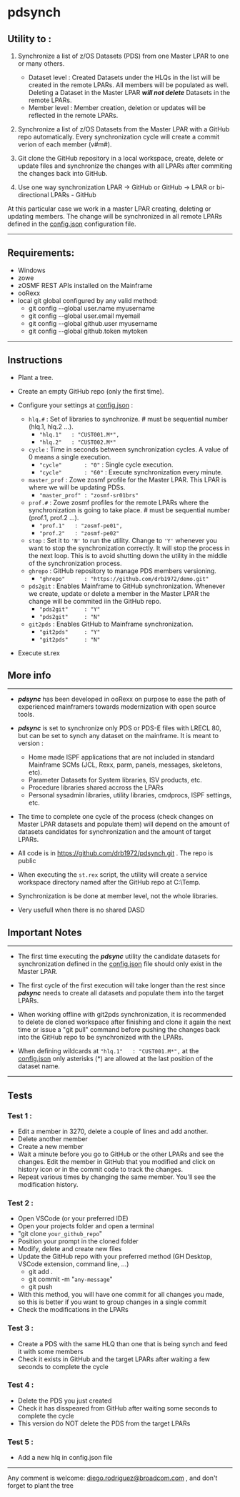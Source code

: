 # pdsynch


## Utility to :
1. Synchronize a list of z/OS Datasets (PDS) from one Master LPAR to one or many others. 

   - Dataset level : Created Datasets under the HLQs in the list will be created in the remote LPARs. All members will be populated as well. Deleting a Dataset in the Master LPAR ***will not delete*** Datasets in the remote LPARs.
   - Member level : Member creation, deletion or updates will be reflected in the remote LPARs. 

2. Synchronize a list of z/OS Datasets from the Master LPAR with a GitHub repo automatically. Every synchronization cycle will create a commit verion of each member (v#m#).

3. Git clone the GitHub repository in a local workspace, create, delete or update files and synchronize the changes with all LPARs after commiting the changes back into GitHub.

4. Use one way synchronization LPAR -> GitHub or GitHub -> LPAR or bi-directional LPARs  - GitHub 

At this particular case we work in a master LPAR creating, deleting or updating members. The change will be synchronized in all remote LPARs defined in the [config.json](config.json) configuration file. 

---

## Requirements:
- Windows 
- zowe
- zOSMF REST APIs installed on the Mainframe 
- ooRexx
- local git global configured by any valid method:
   - git config --global user.name myusername
   - git config --global user.email myemail
   - git config --global github.user myusername
   - git config --global github.token mytoken

---

## Instructions
- Plant a tree.

- Create an empty GitHub repo (only the first time).

- Configure your settings at [config.json](config.json) :
   - `hlq.#` : Set of libraries to synchronize. # must be sequential number (hlq.1, hlq.2 ...). 
      - ```"hlq.1"   : "CUST001.M*",``` 
      - `"hlq.2"   : "CUST002.M*"`
   - `cycle` : Time in seconds between synchronization cycles. A value of 0 means a single execution.
      - `"cycle"       : "0"`  : Single cycle execution. 
      - `"cycle"       : "60"` : Execute synchronization every minute.
   - `master_prof` : Zowe zosmf profile for the Master LPAR. This LPAR is where we will be updating PDSs.
      - `"master_prof" : "zosmf-sr01brs"` 
   - `prof.#` : Zowe zosmf profiles for the remote LPARs where the synchronization is going to take place. # must be sequential number (prof.1, prof.2 ...).
      - `"prof.1"   : "zosmf-pe01",` 
      - `"prof.2"   : "zosmf-pe02"`
   - `stop` : Set it to `'N'` to run the utility. Change to `'Y'` whenever you want to stop the synchronization correctly. It will stop the process in the next loop. This is to avoid shutting down the utility in the middle of the synchronization process.  
   - `ghrepo` : GitHub repository to manage PDS members versioning.  
      - `"ghrepo"      : "https://github.com/drb1972/demo.git"` 
   - `pds2git` : Enables Mainframe to GitHub synchronization. Whenever we create, update or delete a member in the Master LPAR the change will be commited iin the GitHub repo. 
      - `"pds2git"     : "Y"`
      - `"pds2git"     : "N"`
   - `git2pds` : Enables GitHub to Mainframe synchronization.
      - `"git2pds"     : "Y"`
      - `"git2pds"     : "N"`

- Execute st.rex 

## More info

---

- ***pdsync*** has been developed in ooRexx on purpose to ease the path of experienced mainframers towards modernization with open source tools.

- ***pdsync*** is set to synchronize only PDS or PDS-E files with LRECL 80, but can be set to synch any dataset on the mainframe. It is meant to version :
   - Home made ISPF applications that are not included in standard Mainframe SCMs (JCL, Rexx, parm, panels, messages, skeletons, etc).
   - Parameter Datasets for System libraries, ISV products, etc.
   - Procedure libraries shared accross the LPARs
   - Personal sysadmin libraries, utility libraries, cmdprocs, ISPF settings, etc.

- The time to complete one cycle of the process (check changes on Master LPAR datasets and populate them) will depend on the amount of datasets candidates for synchronization and the amount of target LPARs.

- All code is in https://github.com/drb1972/pdsynch.git . The repo is public

- When executing the `st.rex` script, the utility will create a service workspace directory named after the GitHub repo at C:\Temp.

- Synchronization is be done at member level, not the whole libraries.

- Very usefull when there is no shared DASD

## Important Notes

---

- The first time executing the ***pdsync*** utility the candidate datasets for synchronization defined in the [config.json](config.json) file should only exist in the Master LPAR.

- The first cycle of the first execution will take longer than the rest since ***pdsync*** needs to create all datasets and populate them into the target LPARs.

- When working offline with git2pds synchronization, it is recommended to delete de cloned workspace after finishing and clone it again the next time or issue a "git pull" command before pushing the changes back into the GitHub repo to be synchronized with the LPARs. 

- When defining wildcards at `"hlq.1"   : "CUST001.M*",` at the [config.json](config.json) only asterisks (*) are allowed at the last position of the dataset name.
---

## Tests


### Test 1 : 
   - Edit a member in 3270, delete a couple of lines and add another. 
   - Delete another member
   - Create a new member
   - Wait a minute before you go to GitHub or the other LPARs and see the changes. Edit the member in GitHub that you modified and click on history icon or in the commit code to track the changes.
   - Repeat various times by changing the same member. You'll see the modification history.

### Test 2 : 
   - Open VSCode (or your preferred IDE)
   - Open your projects folder and open a terminal
   - "git clone `your_github_repo`"
   - Position your prompt in the cloned folder
   - Modify, delete and create new files
   - Update the GitHub repo with your preferred method (GH Desktop, VSCode extension, command line, ...)
      - git add .
      - git commit -m "`any-message`"
      - git push
   - With this method, you will have one commit for all changes you made, so this is better if you want to group changes in a single commit
   - Check the modifications in the LPARs

### Test 3 :
   - Create a PDS with the same HLQ than one that is being synch and feed it with some members
   - Check it exists in GitHub and the target LPARs after waiting a few seconds to complete the cycle

### Test 4 :  
   - Delete the PDS you just created 
   - Check it has disspeared from GitHub after waiting some seconds to complete the cycle
   - This version do NOT delete the PDS from the target LPARs

### Test 5 :
   - Add a new hlq in config.json file

--- 

   Any comment is welcome: diego.rodriguez@broadcom.com , and don't forget to plant the tree